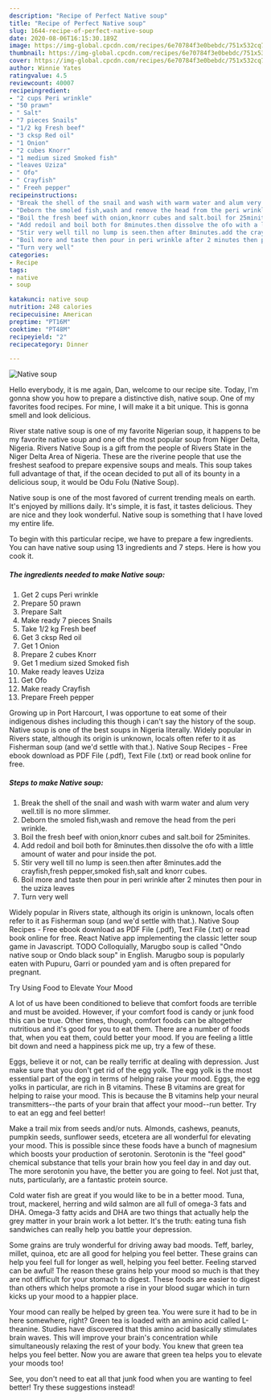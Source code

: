 ```yaml
---
description: "Recipe of Perfect Native soup"
title: "Recipe of Perfect Native soup"
slug: 1644-recipe-of-perfect-native-soup
date: 2020-08-06T16:15:30.189Z
image: https://img-global.cpcdn.com/recipes/6e70784f3e0bebdc/751x532cq70/native-soup-recipe-main-photo.jpg
thumbnail: https://img-global.cpcdn.com/recipes/6e70784f3e0bebdc/751x532cq70/native-soup-recipe-main-photo.jpg
cover: https://img-global.cpcdn.com/recipes/6e70784f3e0bebdc/751x532cq70/native-soup-recipe-main-photo.jpg
author: Winnie Yates
ratingvalue: 4.5
reviewcount: 40007
recipeingredient:
- "2 cups Peri wrinkle"
- "50 prawn"
- " Salt"
- "7 pieces Snails"
- "1/2 kg Fresh beef"
- "3 cksp Red oil"
- "1 Onion"
- "2 cubes Knorr"
- "1 medium sized Smoked fish"
- "leaves Uziza"
- " Ofo"
- " Crayfish"
- " Freeh pepper"
recipeinstructions:
- "Break the shell of the snail and wash with warm water and alum very well.till is no more slimmer."
- "Deborn the smoled fish,wash and remove the head from the peri wrinkle."
- "Boil the fresh beef with onion,knorr cubes and salt.boil for 25minites."
- "Add redoil and boil both for 8minutes.then dissolve the ofo with a little amount of water and pour inside the pot."
- "Stir very well till no lump is seen.then after 8minutes.add the crayfish,fresh pepper,smoked fish,salt and knorr cubes."
- "Boil more and taste then pour in peri wrinkle after 2 minutes then pour in the uziza leaves"
- "Turn very well"
categories:
- Recipe
tags:
- native
- soup

katakunci: native soup 
nutrition: 248 calories
recipecuisine: American
preptime: "PT16M"
cooktime: "PT48M"
recipeyield: "2"
recipecategory: Dinner

---
```



![Native soup](https://img-global.cpcdn.com/recipes/6e70784f3e0bebdc/751x532cq70/native-soup-recipe-main-photo.jpg)

Hello everybody, it is me again, Dan, welcome to our recipe site. Today, I'm gonna show you how to prepare a distinctive dish, native soup. One of my favorites food recipes. For mine, I will make it a bit unique. This is gonna smell and look delicious.

River state native soup is one of my favorite Nigerian soup, it happens to be my favorite native soup and one of the most popular soup from Niger Delta, Nigeria. Rivers Native Soup is a gift from the people of Rivers State in the Niger Delta Area of Nigeria. These are the riverine people that use the freshest seafood to prepare expensive soups and meals. This soup takes full advantage of that, if the ocean decided to put all of its bounty in a delicious soup, it would be Odu Folu (Native Soup).

Native soup is one of the most favored of current trending meals on earth. It's enjoyed by millions daily. It's simple, it is fast, it tastes delicious. They are nice and they look wonderful. Native soup is something that I have loved my entire life.


To begin with this particular recipe, we have to prepare a few ingredients. You can have native soup using 13 ingredients and 7 steps. Here is how you cook it.

<!--inarticleads1-->

##### The ingredients needed to make Native soup:

1. Get 2 cups Peri wrinkle
1. Prepare 50 prawn
1. Prepare  Salt
1. Make ready 7 pieces Snails
1. Take 1/2 kg Fresh beef
1. Get 3 cksp Red oil
1. Get 1 Onion
1. Prepare 2 cubes Knorr
1. Get 1 medium sized Smoked fish
1. Make ready leaves Uziza
1. Get  Ofo
1. Make ready  Crayfish
1. Prepare  Freeh pepper


Growing up in Port Harcourt, I was opportune to eat some of their indigenous dishes including this though i can&#39;t say the history of the soup. Native soup is one of the best soups in Nigeria literally. Widely popular in Rivers state, although its origin is unknown, locals often refer to it as Fisherman soup (and we&#39;d settle with that.). Native Soup Recipes - Free ebook download as PDF File (.pdf), Text File (.txt) or read book online for free. 

<!--inarticleads2-->

##### Steps to make Native soup:

1. Break the shell of the snail and wash with warm water and alum very well.till is no more slimmer.
1. Deborn the smoled fish,wash and remove the head from the peri wrinkle.
1. Boil the fresh beef with onion,knorr cubes and salt.boil for 25minites.
1. Add redoil and boil both for 8minutes.then dissolve the ofo with a little amount of water and pour inside the pot.
1. Stir very well till no lump is seen.then after 8minutes.add the crayfish,fresh pepper,smoked fish,salt and knorr cubes.
1. Boil more and taste then pour in peri wrinkle after 2 minutes then pour in the uziza leaves
1. Turn very well


Widely popular in Rivers state, although its origin is unknown, locals often refer to it as Fisherman soup (and we&#39;d settle with that.). Native Soup Recipes - Free ebook download as PDF File (.pdf), Text File (.txt) or read book online for free. React Native app implementing the classic letter soup game in Javascript. TODO Colloquially, Marugbo soup is called &#34;Ondo native soup or Ondo black soup&#34; in English. Marugbo soup is popularly eaten with Pupuru, Garri or pounded yam and is often prepared for pregnant. 

Try Using Food to Elevate Your Mood


A lot of us have been conditioned to believe that comfort foods are terrible and must be avoided. However, if your comfort food is candy or junk food this can be true. Other times, though, comfort foods can be altogether nutritious and it's good for you to eat them. There are a number of foods that, when you eat them, could better your mood. If you are feeling a little bit down and need a happiness pick me up, try a few of these.

Eggs, believe it or not, can be really terrific at dealing with depression. Just make sure that you don't get rid of the egg yolk. The egg yolk is the most essential part of the egg in terms of helping raise your mood. Eggs, the egg yolks in particular, are rich in B vitamins. These B vitamins are great for helping to raise your mood. This is because the B vitamins help your neural transmitters--the parts of your brain that affect your mood--run better. Try to eat an egg and feel better!

Make a trail mix from seeds and/or nuts. Almonds, cashews, peanuts, pumpkin seeds, sunflower seeds, etcetera are all wonderful for elevating your mood. This is possible since these foods have a bunch of magnesium which boosts your production of serotonin. Serotonin is the "feel good" chemical substance that tells your brain how you feel day in and day out. The more serotonin you have, the better you are going to feel. Not just that, nuts, particularly, are a fantastic protein source.

Cold water fish are great if you would like to be in a better mood. Tuna, trout, mackerel, herring and wild salmon are all full of omega-3 fats and DHA. Omega-3 fatty acids and DHA are two things that actually help the grey matter in your brain work a lot better. It's the truth: eating tuna fish sandwiches can really help you battle your depression. 

Some grains are truly wonderful for driving away bad moods. Teff, barley, millet, quinoa, etc are all good for helping you feel better. These grains can help you feel full for longer as well, helping you feel better. Feeling starved can be awful! The reason these grains help your mood so much is that they are not difficult for your stomach to digest. These foods are easier to digest than others which helps promote a rise in your blood sugar which in turn kicks up your mood to a happier place.

Your mood can really be helped by green tea. You were sure it had to be in here somewhere, right? Green tea is loaded with an amino acid called L-theanine. Studies have discovered that this amino acid basically stimulates brain waves. This will improve your brain's concentration while simultaneously relaxing the rest of your body. You knew that green tea helps you feel better. Now you are aware that green tea helps you to elevate your moods too!

See, you don't need to eat all that junk food when you are wanting to feel better! Try  these suggestions  instead!

